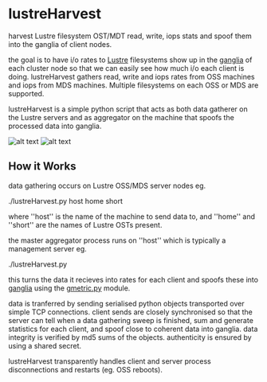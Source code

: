 lustreHarvest
=============

harvest Lustre filesystem OST/MDT read, write, iops stats and spoof them into the ganglia of client nodes.

the goal is to have i/o rates to [Lustre](http://en.wikipedia.org/wiki/Lustre_%28file_system%29 "Lustre at Wikipedia") filesystems show up in the [ganglia](https://github.com/ganglia/) of each cluster node so that we can easily see how much i/o each client is doing. lustreHarvest gathers read, write and iops rates from OSS machines and iops from MDS machines. Multiple filesystems on each OSS or MDS are supported.

lustreHarvest is a simple python script that acts as both data gatherer on the Lustre servers and as aggregator on the machine that spoofs the processed data into ganglia.

![alt text](http://sf.anu.edu.au/~rjh900/git/lustreHarvest/cluster_ops.png "whole cluster iops")
![alt text](http://sf.anu.edu.au/~rjh900/git/lustreHarvest/node_io.png "read and write i/o from one node")

How it Works
------------

data gathering occurs on Lustre OSS/MDS server nodes eg.

   ./lustreHarvest.py host home short

where ''host'' is the name of the machine to send data to, and ''home'' and ''short'' are the names of Lustre OSTs present.

the master aggregator process runs on ''host'' which is typically a management server eg.

   ./lustreHarvest.py

this turns the data it recieves into rates for each client and spoofs these into [ganglia](https://github.com/ganglia/) using the [gmetric.py](https://github.com/ganglia/ganglia_contrib/tree/master/gmetric-python) module.

data is tranferred by sending serialised python objects transported over simple TCP connections. client sends are closely synchronised so that the server can tell when a data gathering sweep is finished, sum and generate statistics for each client, and spoof close to coherent data into ganglia. data integrity is verified by md5 sums of the objects. authenticity is ensured by using a shared secret.

lustreHarvest transparently handles client and server process disconnections and restarts (eg. OSS reboots).
